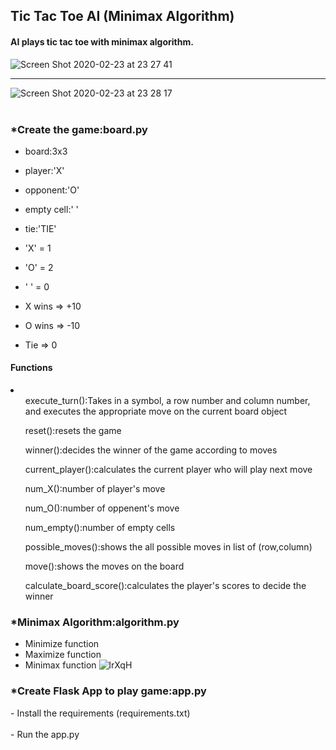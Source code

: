 <h2>Tic Tac Toe AI (Minimax Algorithm)</h2>

<h4>AI plays tic tac toe with minimax algorithm.</h4>

![Screen Shot 2020-02-23 at 23 27 41](https://user-images.githubusercontent.com/32989239/75119485-415d3f00-5694-11ea-9c8e-a1bcd4b86b9d.png)

<hr>

![Screen Shot 2020-02-23 at 23 28 17](https://user-images.githubusercontent.com/32989239/75119484-402c1200-5694-11ea-8744-a03cd9be71fc.png)
<br></br>



<h3>*Create the game:board.py</h3>

- board:3x3
- player:'X' 
- opponent:'O'
- empty cell:' '
- tie:'TIE'
- 'X' = 1
- 'O' = 2
- ' ' = 0

- X wins => +10
- O wins => -10
- Tie => 0

<h4>Functions</h4>
<li> 
<ul>execute_turn():Takes in a symbol, a row number and column number, and executes the appropriate move on the current board object</ul>
<ul>reset():resets the game</ul>
<ul>winner():decides the winner of the game according to moves</ul>
<ul>current_player():calculates the current player who will play next move</ul>
<ul>num_X():number of player's move</ul>
<ul>num_O():number of oppenent's move</ul>
<ul>num_empty():number of empty cells</ul>
<ul>possible_moves():shows the all possible moves in list of (row,column)</ul>
<ul>move():shows the moves on the board</ul>
<ul>calculate_board_score():calculates the player's scores to decide the winner</ul>
</li>


<h3>*Minimax Algorithm:algorithm.py</h3>

- Minimize function
- Maximize function
- Minimax function
![lrXqH](https://user-images.githubusercontent.com/32989239/75119317-d4957500-5692-11ea-82f8-251c095efb9f.png)

<h3>*Create Flask App to play game:app.py</h3>
- Install the requirements (requirements.txt)
<br></br>
- Run the app.py



